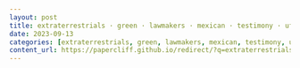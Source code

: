 ```yaml
---
layout: post
title: extraterrestrials · green · lawmakers · mexican · testimony · ufos
date: 2023-09-13
categories: [extraterrestrials, green, lawmakers, mexican, testimony, ufos]
content_url: https://papercliff.github.io/redirect/?q=extraterrestrials+green+lawmakers+mexican+testimony+ufos&tbs=cdr:1,cd_min:9/12/2023,cd_max:9/14/2023
---
```

